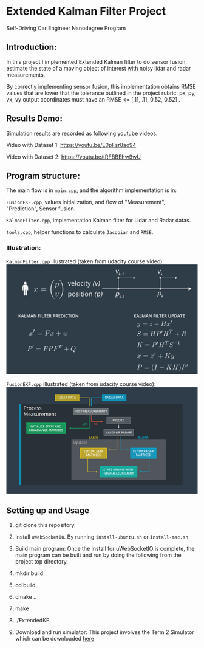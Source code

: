 [image3]: ./images/img3.png
[image4]: ./images/img4.png

# Extended Kalman Filter Project
Self-Driving Car Engineer Nanodegree Program

## Introduction:
In this project I implemented Extended Kalman filter to do sensor fusion, estimate the state of a moving object of interest with noisy lidar and radar measurements.

By correctly implementing sensor fusion, this implementation obtains RMSE values that are lower that the tolerance outlined in the project rubric: px, py, vx, vy output coordinates must have an RMSE <= [.11, .11, 0.52, 0.52] .

## Results Demo:
Simulation results are recorded as following youtube videos.

Video with Dataset 1:
https://youtu.be/E0pFsr8ao94

Video with Dataset 2:
https://youtu.be/tRFBBEhw9wU

## Program structure:
The main flow is in `main.cpp`, and the algorithm implementation is in:

`FusionEKF.cpp`, values initialization, and flow of "Measurement", "Prediction", Sensor fusion.

`KalmanFilter.cpp`, implementation Kalman filter for Lidar and Radar datas.

`tools.cpp`, helper functions to calculate `Jacobian` and `RMSE`.

### Illustration:
`KalmanFilter.cpp` illustrated (taken from udacity course video):
![alt text][image3]

`FusionEKF.cpp` illustrated (taken from udacity course video):
![alt text][image4]

## Setting up and Usage
1. git clone this repository.
2. Install `uWebSocketIO`. By running `install-ubuntu.sh` or `install-mac.sh`
3. Build main program:
  Once the install for uWebSocketIO is complete, the main program can be built and run by doing the following from the project top directory.
 1. mkdir build
 2. cd build
 3. cmake ..
 4. make
 5. ./ExtendedKF

4. Download and run simulator: This project involves the Term 2 Simulator which can be downloaded [here](https://github.com/udacity/self-driving-car-sim/releases)
